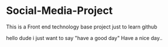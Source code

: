 # Social-Media-Project
This is a Front end technology base project just to learn github


hello dude i just want to say "have a good day"
 Have a nice day..
